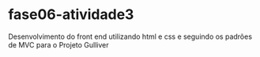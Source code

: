 # fase06-atividade3
Desenvolvimento do front end utilizando html e css e seguindo os padrões de MVC para o Projeto Gulliver

